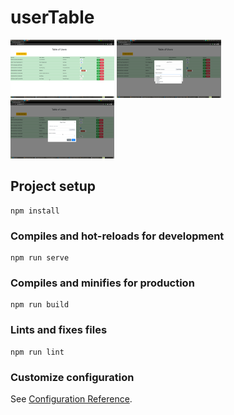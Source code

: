 # userTable 
<img src="/screen_1.png" width="33%" height="auto" />
<img src="/screen_2.png" width="33%" height="auto" />
<img src="/screen_3.png" width="33%" height="auto" />


## Project setup
```
npm install
```

### Compiles and hot-reloads for development
```
npm run serve
```

### Compiles and minifies for production
```
npm run build
```

### Lints and fixes files
```
npm run lint
```

### Customize configuration
See [Configuration Reference](https://cli.vuejs.org/config/).
